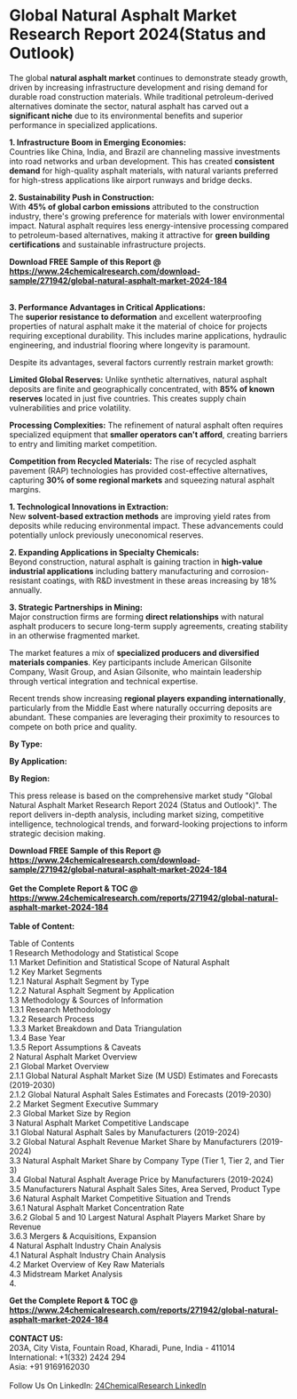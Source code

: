 <h1>Global Natural Asphalt Market Research Report 2024(Status and Outlook)</h1><p>The global <strong>natural asphalt market</strong> continues to demonstrate steady growth, driven by increasing infrastructure development and rising demand for durable road construction materials. While traditional petroleum-derived alternatives dominate the sector, natural asphalt has carved out a <strong>significant niche</strong> due to its environmental benefits and superior performance in specialized applications.</p><p><strong>1. Infrastructure Boom in Emerging Economies:</strong><br>
Countries like China, India, and Brazil are channeling massive investments into road networks and urban development. This has created <strong>consistent demand</strong> for high-quality asphalt materials, with natural variants preferred for high-stress applications like airport runways and bridge decks.</p><p><strong>2. Sustainability Push in Construction:</strong><br>
With <strong>45% of global carbon emissions</strong> attributed to the construction industry, there's growing preference for materials with lower environmental impact. Natural asphalt requires less energy-intensive processing compared to petroleum-based alternatives, making it attractive for <strong>green building certifications</strong> and sustainable infrastructure projects.</p><div><b>Download FREE Sample of this Report @ 
            <a href="https://www.24chemicalresearch.com/download-sample/271942/global-natural-asphalt-market-2024-184">
            https://www.24chemicalresearch.com/download-sample/271942/global-natural-asphalt-market-2024-184</a></b></div><br><p><strong>3. Performance Advantages in Critical Applications:</strong><br>
The <strong>superior resistance to deformation</strong> and excellent waterproofing properties of natural asphalt make it the material of choice for projects requiring exceptional durability. This includes marine applications, hydraulic engineering, and industrial flooring where longevity is paramount.</p><p>Despite its advantages, several factors currently restrain market growth:</p><p><strong>Limited Global Reserves:</strong> Unlike synthetic alternatives, natural asphalt deposits are finite and geographically concentrated, with <strong>85% of known reserves</strong> located in just five countries. This creates supply chain vulnerabilities and price volatility.</p><p><strong>Processing Complexities:</strong> The refinement of natural asphalt often requires specialized equipment that <strong>smaller operators can't afford</strong>, creating barriers to entry and limiting market competition.</p><p><strong>Competition from Recycled Materials:</strong> The rise of recycled asphalt pavement (RAP) technologies has provided cost-effective alternatives, capturing <strong>30% of some regional markets</strong> and squeezing natural asphalt margins.</p><p><strong>1. Technological Innovations in Extraction:</strong><br>
New <strong>solvent-based extraction methods</strong> are improving yield rates from deposits while reducing environmental impact. These advancements could potentially unlock previously uneconomical reserves.</p><p><strong>2. Expanding Applications in Specialty Chemicals:</strong><br>
Beyond construction, natural asphalt is gaining traction in <strong>high-value industrial applications</strong> including battery manufacturing and corrosion-resistant coatings, with R&amp;D investment in these areas increasing by 18% annually.</p><p><strong>3. Strategic Partnerships in Mining:</strong><br>
Major construction firms are forming <strong>direct relationships</strong> with natural asphalt producers to secure long-term supply agreements, creating stability in an otherwise fragmented market.</p><p>The market features a mix of <strong>specialized producers and diversified materials companies</strong>. Key participants include American Gilsonite Company, Wasit Group, and Asian Gilsonite, who maintain leadership through vertical integration and technical expertise.</p><p>Recent trends show increasing <strong>regional players expanding internationally</strong>, particularly from the Middle East where naturally occurring deposits are abundant. These companies are leveraging their proximity to resources to compete on both price and quality.</p><p><strong>By Type:</strong></p><p><strong>By Application:</strong></p><p><strong>By Region:</strong></p><p>This press release is based on the comprehensive market study "Global Natural Asphalt Market Research Report 2024 (Status and Outlook)". The report delivers in-depth analysis, including market sizing, competitive intelligence, technological trends, and forward-looking projections to inform strategic decision making.</p><div><b>Download FREE Sample of this Report @ 
            <a href="https://www.24chemicalresearch.com/download-sample/271942/global-natural-asphalt-market-2024-184">
            https://www.24chemicalresearch.com/download-sample/271942/global-natural-asphalt-market-2024-184</a></b></div><br><div><b>Get the Complete Report & TOC @ 
            <a href="https://www.24chemicalresearch.com/reports/271942/global-natural-asphalt-market-2024-184">
            https://www.24chemicalresearch.com/reports/271942/global-natural-asphalt-market-2024-184</a></b></div><br>
            <b>Table of Content:</b><p>Table of Contents<br />
1 Research Methodology and Statistical Scope<br />
1.1 Market Definition and Statistical Scope of Natural Asphalt<br />
1.2 Key Market Segments<br />
1.2.1 Natural Asphalt Segment by Type<br />
1.2.2 Natural Asphalt Segment by Application<br />
1.3 Methodology & Sources of Information<br />
1.3.1 Research Methodology<br />
1.3.2 Research Process<br />
1.3.3 Market Breakdown and Data Triangulation<br />
1.3.4 Base Year<br />
1.3.5 Report Assumptions & Caveats<br />
2 Natural Asphalt Market Overview<br />
2.1 Global Market Overview<br />
2.1.1 Global Natural Asphalt Market Size (M USD) Estimates and Forecasts (2019-2030)<br />
2.1.2 Global Natural Asphalt Sales Estimates and Forecasts (2019-2030)<br />
2.2 Market Segment Executive Summary<br />
2.3 Global Market Size by Region<br />
3 Natural Asphalt Market Competitive Landscape<br />
3.1 Global Natural Asphalt Sales by Manufacturers (2019-2024)<br />
3.2 Global Natural Asphalt Revenue Market Share by Manufacturers (2019-2024)<br />
3.3 Natural Asphalt Market Share by Company Type (Tier 1, Tier 2, and Tier 3)<br />
3.4 Global Natural Asphalt Average Price by Manufacturers (2019-2024)<br />
3.5 Manufacturers Natural Asphalt Sales Sites, Area Served, Product Type<br />
3.6 Natural Asphalt Market Competitive Situation and Trends<br />
3.6.1 Natural Asphalt Market Concentration Rate<br />
3.6.2 Global 5 and 10 Largest Natural Asphalt Players Market Share by Revenue<br />
3.6.3 Mergers & Acquisitions, Expansion<br />
4 Natural Asphalt Industry Chain Analysis<br />
4.1 Natural Asphalt Industry Chain Analysis<br />
4.2 Market Overview of Key Raw Materials<br />
4.3 Midstream Market Analysis<br />
4.</p><div><b>Get the Complete Report & TOC @ 
            <a href="https://www.24chemicalresearch.com/reports/271942/global-natural-asphalt-market-2024-184">
            https://www.24chemicalresearch.com/reports/271942/global-natural-asphalt-market-2024-184</a></b></div><br><b>CONTACT US:</b><br>
            203A, City Vista, Fountain Road, Kharadi, Pune, India - 411014<br>
            International: +1(332) 2424 294<br>
            Asia: +91 9169162030 <br><br>
            Follow Us On LinkedIn: <a href="https://www.linkedin.com/company/24chemicalresearch/">24ChemicalResearch LinkedIn</a>